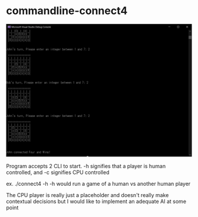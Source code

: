 # commandline-connect4

![Screenshot](/screenshot.jpg?raw=true "Example")

Program accepts 2 CLI to start.
-h signifies that a player is human controlled, and -c signifies CPU controlled

ex.
./connect4 -h -h
would run a game of a human vs another human player

The CPU player is really just a placeholder and doesn't really make contextual decisions but I would like
to implement an adequate AI at some point
